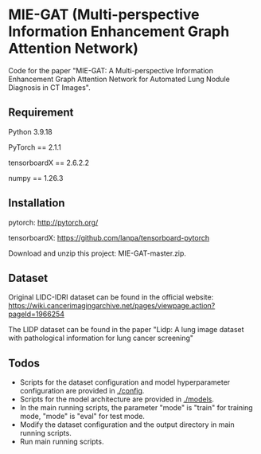 # MIE-GAT (Multi-perspective Information Enhancement Graph Attention Network)
Code for the paper "MIE-GAT: A Multi-perspective Information Enhancement Graph Attention Network for Automated Lung Nodule Diagnosis in CT Images".
## Requirement
Python 3.9.18

PyTorch == 2.1.1

tensorboardX == 2.6.2.2

numpy == 1.26.3
## Installation
pytorch: http://pytorch.org/

tensorboardX: https://github.com/lanpa/tensorboard-pytorch

Download and unzip this project: MIE-GAT-master.zip.
## Dataset
Original LIDC-IDRI dataset can be found in the official website: https://wiki.cancerimagingarchive.net/pages/viewpage.action?pageId=1966254

The LIDP dataset can be found in the paper "Lidp: A lung image dataset with pathological information for
lung cancer screening"
## Todos
* Scripts for the dataset configuration and model hyperparameter configuration are provided in [./config](https://github.com/ly706/MIE-GAT/tree/main/config).
* Scripts for the model architecture are provided in [./models](https://github.com/ly706/MIE-GAT/tree/main/models).
* In the main running scripts, the parameter "mode" is "train" for training mode, "mode" is "eval" for test mode.
* Modify the dataset configuration and the output directory in main running scripts.
* Run main running scripts.
